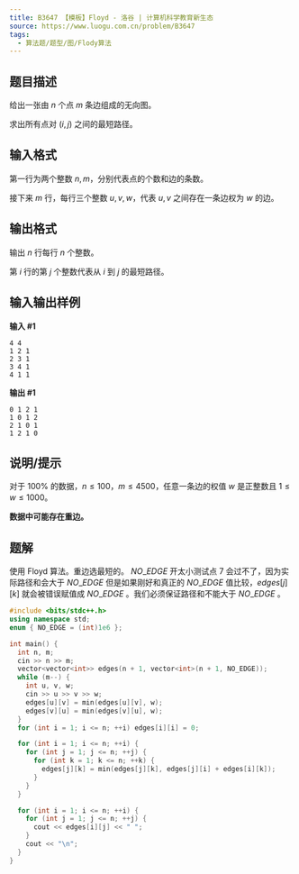 ```yaml
---
title: B3647 【模板】Floyd - 洛谷 | 计算机科学教育新生态
source: https://www.luogu.com.cn/problem/B3647
tags:
  - 算法题/题型/图/Flody算法
---
```


## 题目描述

给出一张由 $n$ 个点 $m$ 条边组成的无向图。

求出所有点对 $(i,j)$ 之间的最短路径。

## 输入格式

第一行为两个整数 $n,m$，分别代表点的个数和边的条数。

接下来 $m$ 行，每行三个整数 $u,v,w$，代表 $u,v$ 之间存在一条边权为 $w$ 的边。

## 输出格式

输出 $n$ 行每行 $n$ 个整数。

第 $i$ 行的第 $j$ 个整数代表从 $i$ 到 $j$ 的最短路径。

## 输入输出样例

**输入 #1**

```
4 4
1 2 1
2 3 1
3 4 1
4 1 1
```

**输出 #1**

```
0 1 2 1
1 0 1 2
2 1 0 1
1 2 1 0
```

## 说明/提示

对于 $100\%$ 的数据，$n \le 100$，$m \le 4500$，任意一条边的权值 $w$ 是正整数且 $1 \leqslant w \leqslant 1000$。

**数据中可能存在重边。**

## 题解
使用 Floyd 算法。重边选最短的。 $NO\_EDGE$ 开太小测试点 7 会过不了，因为实际路径和会大于 $NO\_EDGE$ 但是如果刚好和真正的 $NO\_EDGE$ 值比较，$edges[j][k]$ 就会被错误赋值成 $NO\_EDGE$ 。我们必须保证路径和不能大于 $NO\_EDGE$ 。

```cpp
#include <bits/stdc++.h>
using namespace std;
enum { NO_EDGE = (int)1e6 };

int main() {
  int n, m;
  cin >> n >> m;
  vector<vector<int>> edges(n + 1, vector<int>(n + 1, NO_EDGE));
  while (m--) {
    int u, v, w;
    cin >> u >> v >> w;
    edges[u][v] = min(edges[u][v], w);
    edges[v][u] = min(edges[v][u], w);
  }
  for (int i = 1; i <= n; ++i) edges[i][i] = 0;

  for (int i = 1; i <= n; ++i) {
    for (int j = 1; j <= n; ++j) {
      for (int k = 1; k <= n; ++k) {
        edges[j][k] = min(edges[j][k], edges[j][i] + edges[i][k]);
      }
    }
  }

  for (int i = 1; i <= n; ++i) {
    for (int j = 1; j <= n; ++j) {
      cout << edges[i][j] << " ";
    }
    cout << "\n";
  }
}
```